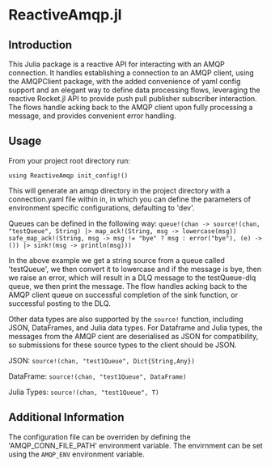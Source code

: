 # ReactiveAmqp.jl

## Introduction
This Julia package is a reactive API for interacting with an AMQP connection. It handles establishing a connection to an AMQP client, using the AMQPClient package, with the added convenience of yaml config support and an elegant way to define data processing flows, leveraging the reactive Rocket.jl API to provide push pull publisher subscriber interaction. The flows handle acking back to the AMQP client upon fully processing a message, and provides convenient error handling.

## Usage
From your project root directory run:

`
using ReactiveAmqp
init_config!()
`

This will generate an amqp directory in the project directory with a connection.yaml file within in, in which you can define the parameters of environment specific configurations, defaulting to 'dev'. 

Queues can be defined in the following way:
`
queue!(chan -> source!(chan, "testQueue", String) |>
map_ack!(String, msg -> lowercase(msg))
safe_map_ack!(String, msg -> msg != "bye" ? msg : error("bye"), (e) -> ()) |>
sink!(msg -> println(msg)))
`

In the above example we get a string source from a queue called 'testQueue', we then convert it to lowercase and if the message is bye, then we raise an error, which will result in a DLQ message to the testQueue-dlq queue, we then print the message. The flow handles acking back to the AMQP client queue on successful completion of the sink function, or successful posting to the DLQ.

Other data types are also supported by the `source!` function, including JSON, DataFrames, and Julia data types. For Dataframe and Julia types, the messages from the AMQP cient are deserialised as JSON for compatibility, so submissions for these source types to the client should be JSON.

JSON: `source!(chan, "test1Queue", Dict{String,Any})`

DataFrame: `source!(chan, "test1Queue", DataFrame)`

Julia Types: `source!(chan, "test1Queue", T)`

## Additional Information
The configuration file can be overriden by defining the 'AMQP_CONN_FILE_PATH' environment variable. The envirnment can be set using the  `AMQP_ENV` environment variable.
